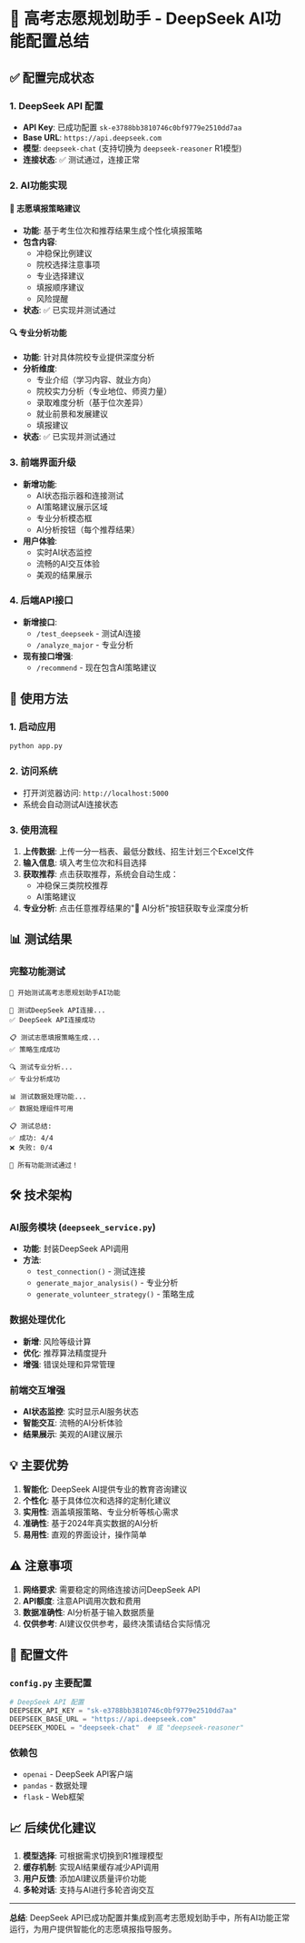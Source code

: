 # 🤖 高考志愿规划助手 - DeepSeek AI功能配置总结

## ✅ 配置完成状态

### 1. DeepSeek API 配置
- **API Key**: 已成功配置 `sk-e3788bb3810746c0bf9779e2510dd7aa`
- **Base URL**: `https://api.deepseek.com`
- **模型**: `deepseek-chat` (支持切换为 `deepseek-reasoner` R1模型)
- **连接状态**: ✅ 测试通过，连接正常

### 2. AI功能实现

#### 🎯 志愿填报策略建议
- **功能**: 基于考生位次和推荐结果生成个性化填报策略
- **包含内容**:
  - 冲稳保比例建议
  - 院校选择注意事项
  - 专业选择建议
  - 填报顺序建议
  - 风险提醒
- **状态**: ✅ 已实现并测试通过

#### 🔍 专业分析功能
- **功能**: 针对具体院校专业提供深度分析
- **分析维度**:
  - 专业介绍（学习内容、就业方向）
  - 院校实力分析（专业地位、师资力量）
  - 录取难度分析（基于位次差异）
  - 就业前景和发展建议
  - 填报建议
- **状态**: ✅ 已实现并测试通过

### 3. 前端界面升级
- **新增功能**:
  - AI状态指示器和连接测试
  - AI策略建议展示区域
  - 专业分析模态框
  - AI分析按钮（每个推荐结果）
- **用户体验**:
  - 实时AI状态监控
  - 流畅的AI交互体验
  - 美观的结果展示

### 4. 后端API接口
- **新增接口**:
  - `/test_deepseek` - 测试AI连接
  - `/analyze_major` - 专业分析
- **现有接口增强**:
  - `/recommend` - 现在包含AI策略建议

## 🚀 使用方法

### 1. 启动应用
```bash
python app.py
```

### 2. 访问系统
- 打开浏览器访问: `http://localhost:5000`
- 系统会自动测试AI连接状态

### 3. 使用流程
1. **上传数据**: 上传一分一档表、最低分数线、招生计划三个Excel文件
2. **输入信息**: 填入考生位次和科目选择
3. **获取推荐**: 点击获取推荐，系统会自动生成：
   - 冲稳保三类院校推荐
   - AI策略建议
4. **专业分析**: 点击任意推荐结果的"🤖 AI分析"按钮获取专业深度分析

## 📊 测试结果

### 完整功能测试
```
🚀 开始测试高考志愿规划助手AI功能

🤖 测试DeepSeek API连接...
✅ DeepSeek API连接成功

📋 测试志愿填报策略生成...
✅ 策略生成成功

🔍 测试专业分析...
✅ 专业分析成功

📊 测试数据处理功能...
✅ 数据处理组件可用

📋 测试总结:
✅ 成功: 4/4
❌ 失败: 0/4

🎉 所有功能测试通过！
```

## 🛠️ 技术架构

### AI服务模块 (`deepseek_service.py`)
- **功能**: 封装DeepSeek API调用
- **方法**:
  - `test_connection()` - 测试连接
  - `generate_major_analysis()` - 专业分析
  - `generate_volunteer_strategy()` - 策略生成

### 数据处理优化
- **新增**: 风险等级计算
- **优化**: 推荐算法精度提升
- **增强**: 错误处理和异常管理

### 前端交互增强
- **AI状态监控**: 实时显示AI服务状态
- **智能交互**: 流畅的AI分析体验
- **结果展示**: 美观的AI建议展示

## 💡 主要优势

1. **智能化**: DeepSeek AI提供专业的教育咨询建议
2. **个性化**: 基于具体位次和选择的定制化建议
3. **实用性**: 涵盖填报策略、专业分析等核心需求
4. **准确性**: 基于2024年真实数据的AI分析
5. **易用性**: 直观的界面设计，操作简单

## ⚠️ 注意事项

1. **网络要求**: 需要稳定的网络连接访问DeepSeek API
2. **API额度**: 注意API调用次数和费用
3. **数据准确性**: AI分析基于输入数据质量
4. **仅供参考**: AI建议仅供参考，最终决策请结合实际情况

## 🔧 配置文件

### `config.py` 主要配置
```python
# DeepSeek API 配置
DEEPSEEK_API_KEY = "sk-e3788bb3810746c0bf9779e2510dd7aa"
DEEPSEEK_BASE_URL = "https://api.deepseek.com"
DEEPSEEK_MODEL = "deepseek-chat"  # 或 "deepseek-reasoner"
```

### 依赖包
- `openai` - DeepSeek API客户端
- `pandas` - 数据处理
- `flask` - Web框架

## 📈 后续优化建议

1. **模型选择**: 可根据需求切换到R1推理模型
2. **缓存机制**: 实现AI结果缓存减少API调用
3. **用户反馈**: 添加AI建议质量评价功能
4. **多轮对话**: 支持与AI进行多轮咨询交互

---

**总结**: DeepSeek API已成功配置并集成到高考志愿规划助手中，所有AI功能正常运行，为用户提供智能化的志愿填报指导服务。 